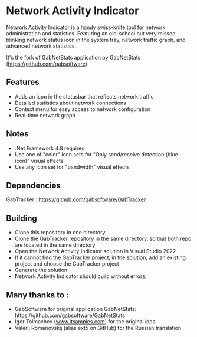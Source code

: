 # Network Activity Indicator
Network Activity Indicator is a handy swiss-knife tool for network administration and statistics.
Featuring an old-school but very missed blinking network status icon in the system tray, network traffic graph, and advanced network statistics.

It's the fork of GabNetStats application by GabNetStats (https://github.com/gabsoftware)

## Features
* Adds an icon in the statusbar that reflects network traffic
* Detailed statistics about network connections
* Context menu for easy access to network configuration
* Real-time network graph

## Notes
* .Net Framework 4.8 required
* Use one of "color" icon sets for "Only send/receive detection (blue icon)" visual effects
* Use any icon set for "bandwidth" visual effects

## Dependencies
GabTracker : https://github.com/gabsoftware/GabTracker

## Building
* Clone this repository in one directory
* Clone the GabTracker repository in the same directory, so that both repo are located in the same directory
* Open the Network Activity Indicator solution in Visual Studio 2022
* If it cannot find the GabTracker project, in the solution, add an existing project and choose the GabTracker project
* Generate the solution
* Network Activity Indicator should build without errors.

## Many thanks to :
- GabSoftware for original application GabNetStats: https://github.com/gabsoftware/GabNetStats
- Igor Tolmachev (www.itsamples.com) for the original idea
- Valerij Romanovskij (alias ext5 on GitHub) for the Russian translation